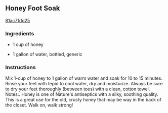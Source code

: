 ## Honey Foot Soak

[81ac71dd25](http://www.food.com/recipe/honey-foot-soak-71088)

### Ingredients

 - 1 cup of honey

 - 1 gallon of water, bottled, generic

### Instructions

Mix 1-cup of honey to 1 gallon of warm water and soak for 10 to 15 minutes. Rinse your feet with tepid to cool water, dry and moisturize. Always be sure to dry your feet thoroughly (between toes) with a clean, cotton towel. Notes:. Honey is one of Nature's antiseptics with a silky, soothing quality. This is a great use for the old, crusty honey that may be way in the back of the closet. Walk on, walk strong!